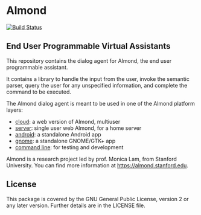 # Almond

[![Build Status](https://travis-ci.org/Stanford-Mobisocial-IoT-Lab/almond-dialog-agent.svg?branch=master)](https://travis-ci.org/Stanford-Mobisocial-IoT-Lab/almond-dialog-agent)

## End User Programmable Virtual Assistants

This repository contains the dialog agent for Almond, the end user programmable
assistant.

It contains a library to handle the input from the user, invoke the
semantic parser, query the user for any unspecified information, and
complete the command to be executed.

The Almond dialog agent is meant to be used in one of the Almond platform layers:
- [cloud](https://github.com/Stanford-Mobisocial-IoT-Lab/thingengine-platform-cloud): a web version of Almond, multiuser
- [server](https://github.com/Stanford-Mobisocial-IoT-Lab/thingengine-platform-server): single user web Almond, for a home server
- [android](https://github.com/Stanford-Mobisocial-IoT-Lab/thingengine-platform-android): a standalone Android app
- [gnome](https://github.com/Stanford-Mobisocial-IoT-Lab/thingengine-platform-gnome): a standalone GNOME/GTK+ app
- [command line](https://github.com/Stanford-Mobisocial-IoT-Lab/thingengine-platform-cmdline): for testing and development

Almond is a research project led by prof. Monica Lam, from Stanford University.
You can find more information at <https://almond.stanford.edu>.

## License

This package is covered by the GNU General Public License, version 2
or any later version. Further details are in the LICENSE file.
